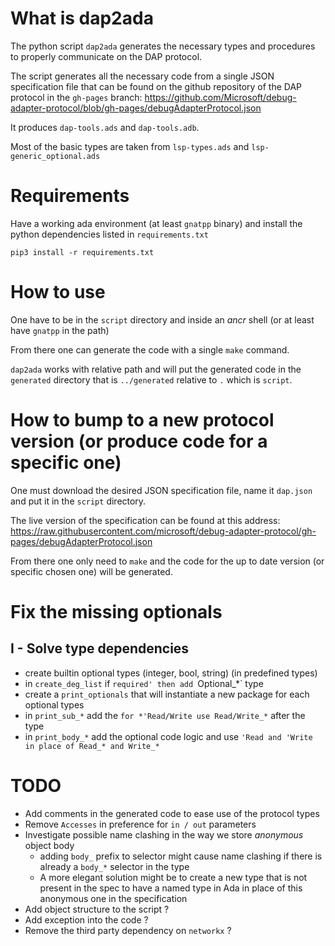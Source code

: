 # What is dap2ada

The python script `dap2ada` generates the necessary types and procedures to
properly communicate on the DAP protocol.

The script generates all the necessary code from a single JSON
specification file that can be found on the github repository of the DAP
protocol in the `gh-pages` branch:
https://github.com/Microsoft/debug-adapter-protocol/blob/gh-pages/debugAdapterProtocol.json

It produces `dap-tools.ads` and `dap-tools.adb`.

Most of the basic types are taken from `lsp-types.ads`
and `lsp-generic_optional.ads`

# Requirements

Have a working ada environment (at least `gnatpp` binary) and install the python
dependencies listed in `requirements.txt`

```shell
pip3 install -r requirements.txt
```

# How to use

One have to be in the `script` directory and inside an _ancr_ shell
(or at least have `gnatpp` in the path)

From there one can generate the code with a single `make` command.

`dap2ada` works with relative path and will put the generated code in the
`generated` directory that is `../generated` relative to `.` which is `script`.

# How to bump to a new protocol version (or produce code for a specific one)

One must download the desired JSON specification file, name it `dap.json`
and put it in the `script` directory.

The live version of the specification can be found at this address:
https://raw.githubusercontent.com/microsoft/debug-adapter-protocol/gh-pages/debugAdapterProtocol.json

From there one only need to `make` and the code for the up to date version
(or specific chosen one) will be generated.

# Fix the missing optionals

## I - Solve type dependencies
- create builtin optional types (integer, bool, string) (in predefined types)
- in `create_deg_list` if `required' then add `Optional_*` type
- create a `print_optionals` that will instantiate a new package for each
  optional types
- in `print_sub_*` add the `for *'Read/Write use Read/Write_*` after the type
- in `print_body_*` add the optional code logic and use `'Read and 'Write in
  place of Read_* and Write_*`

# TODO

- Add comments in the generated code to ease use of the protocol types
- Remove `Accesses` in preference for `in / out` parameters
- Investigate possible name clashing in the way we store _anonymous_ object body
    - adding `body_` prefix to selector might cause name clashing if there
      is already a `body_*` selector in the type
    - A more elegant solution might be to create a new type that is not
      present in the spec to have a named type in Ada in place of this
      anonymous one in the specification
- Add object structure to the script ?
- Add exception into the code ?
- Remove the third party dependency on `networkx` ?
